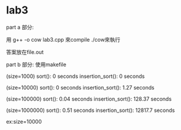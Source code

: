 # lab3

part a 部分:

用 g++ -o cow lab3.cpp 來compile
  ./cow來執行
  
  答案放在file.out
  
  
part b 部分:
 使用makefile

(size=1000)
 sort(): 0 seconds
insertion_sort(): 0 seconds


(size=10000)
sort(): 0 seconds
insertion_sort(): 1.27 seconds


(size=100000)
sort(): 0.04 seconds
insertion_sort(): 128.37 seconds


(size=1000000)
sort(): 0.51 seconds
insertion_sort(): 12817.7 seconds


ex:size=10000
